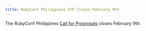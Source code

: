 ```yaml
---
title: RubyConf Philippines CFP Closes February 9th
---
```


The RubyConf Philippines [Call for Proprosals][cfp] closes February 9th.

[cfp]: https://docs.google.com/forms/d/1l0YkeZw2-HYInYMKswpw3ds3JD4NvBoZ-VsRyowMEFQ/viewform
